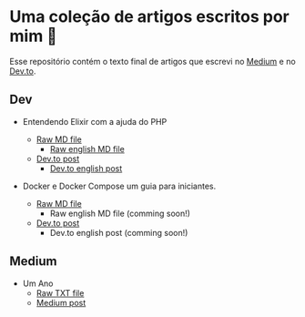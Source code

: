 # Uma coleção de artigos escritos por mim :page_facing_up:
Esse repositório contém o texto final de artigos que escrevi no [Medium](https://medium.com/) e no [Dev.to](https://dev.to/).

## Dev
- Entendendo Elixir com a ajuda do PHP
    - [Raw MD file](https://github.com/leonimella/articles/blob/master/dev.to/entendendo-elixir-com-ajuda-do-php/pt-br.md)
        - [Raw english MD file](https://github.com/leonimella/articles/blob/master/dev.to/entendendo-elixir-com-ajuda-do-php/en.md)
    - [Dev.to post](https://dev.to/leonimella/entendendo-elixir-com-ajuda-de-php-20n2)
        - [Dev.to english post](https://dev.to/leonimella/learning-elixir-with-php-help-47mn)

- Docker e Docker Compose um guia para iniciantes.
    - [Raw MD file](https://github.com/leonimella/articles/blob/master/dev.to/docker-docker-compose-beginners-guide/pt-br.md)
        - Raw english MD file (comming soon!)
    - [Dev.to post](https://dev.to/leonimella/docker-e-docker-compose-um-guia-para-iniciantes-48k8)
        - Dev.to english post (comming soon!)

## Medium
- Um Ano
    - [Raw TXT file](https://github.com/leonimella/articles/blob/master/medium/um-ano.txt)
    - [Medium post](https://medium.com/@leoni.mella/um-ano-5c4af249d382)
